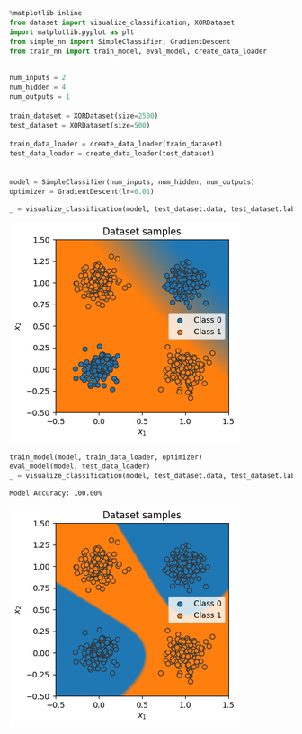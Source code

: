 ```python
%matplotlib inline
from dataset import visualize_classification, XORDataset
import matplotlib.pyplot as plt
from simple_nn import SimpleClassifier, GradientDescent
from train_nn import train_model, eval_model, create_data_loader
```


```python

num_inputs = 2
num_hidden = 4
num_outputs = 1

train_dataset = XORDataset(size=2500)
test_dataset = XORDataset(size=500)

train_data_loader = create_data_loader(train_dataset)
test_data_loader = create_data_loader(test_dataset)


model = SimpleClassifier(num_inputs, num_hidden, num_outputs)
optimizer = GradientDescent(lr=0.01)
```


```python
_ = visualize_classification(model, test_dataset.data, test_dataset.label)
```


    
![png](output_2_0.png)
    



```python
train_model(model, train_data_loader, optimizer)
eval_model(model, test_data_loader)
_ = visualize_classification(model, test_dataset.data, test_dataset.label)
```

    Model Accuracy: 100.00%



    
![png](output_3_1.png)
    

